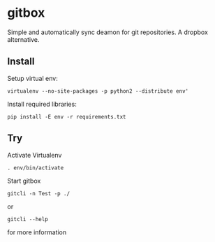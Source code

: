 # gitbox

Simple and automatically sync deamon for git repositories. A dropbox alternative.

## Install

Setup virtual env:
    
    virtualenv --no-site-packages -p python2 --distribute env' 

Install required libraries:

    pip install -E env -r requirements.txt


## Try

Activate Virtualenv
    
    . env/bin/activate

Start gitbox

    gitcli -n Test -p ./

or 

    gitcli --help

for more information 

